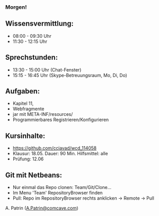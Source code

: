 ### Morgen!

## Wissensvermittlung:
- 08:00 - 09:30 Uhr
- 11:30 - 12:15 Uhr

## Sprechstunden:
- 13:30 - 15:00 Uhr (Chat-Fenster)
- 15:15 - 16:45 Uhr (Skype-Betreuungsraum, Mo, Di, Do)

## Aufgaben:

- Kapitel 11, 
- Webfragmente
- jar mit META-INF/resources/
- Programmierbares Registrieren/Konfigurieren

## Kursinhalte:
- https://github.com/ccjavad/wcd_114058
- Klausur: 18.05. Dauer: 90 Min. Hilfsmittel: alle
- Prüfung: 12.06

## Git mit Netbeans:
- Nur einmal das Repo clonen: Team/Git/Clone...
- Im Menu 'Team' RepositoryBrowser finden
- Pull: Repo im RepositoryBrowser rechts anklicken -> Remote -> Pull


A. Patrin (A.Patrin@comcave.com)

